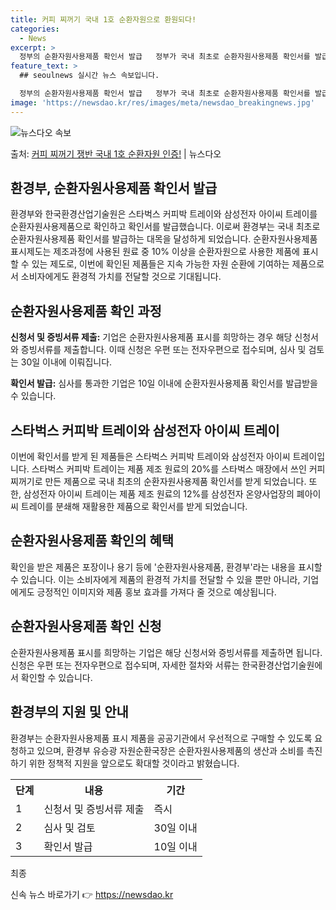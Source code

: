 ```yaml
---
title: 커피 찌꺼기 국내 1호 순환자원으로 환원되다!
categories:
  - News
excerpt: >
  정부의 순환자원사용제품 확인서 발급   정부가 국내 최초로 순환자원사용제품 확인서를 발급합니다. 환경부와 한…
feature_text: >
  ## seoulnews 실시간 뉴스 속보입니다.

  정부의 순환자원사용제품 확인서 발급   정부가 국내 최초로 순환자원사용제품 확인서를 발급합니다. 환경부와 한…
image: 'https://newsdao.kr/res/images/meta/newsdao_breakingnews.jpg'
---
```


![뉴스다오 속보](https://newsdao.kr/res/images/meta/newsdao_breakingnews.jpg)

<p>출처: <a href="https://newsdao.kr/4033" rel="dofollow">커피 찌꺼기 쟁반 국내 1호 순환자원 인증!</a> | 뉴스다오</p>

<h2 data-ke-size="size26">환경부, 순환자원사용제품 확인서 발급</h2>
<p data-ke-size="size16">환경부와 한국환경산업기술원은 스타벅스 커피박 트레이와 삼성전자 아이씨 트레이를 순환자원사용제품으로 확인하고 확인서를 발급했습니다. 이로써 환경부는 국내 최초로 순환자원사용제품 확인서를 발급하는 대목을 달성하게 되었습니다. 순환자원사용제품 표시제도는 제조과정에 사용된 원료 중 10% 이상을 순환자원으로 사용한 제품에 표시할 수 있는 제도로, 이번에 확인된 제품들은 지속 가능한 자원 순환에 기여하는 제품으로서 소비자에게도 환경적 가치를 전달할 것으로 기대됩니다.</p>

<h2 data-ke-size="size26">순환자원사용제품 확인 과정</h2>
<p data-ke-size="size16"><b>신청서 및 증빙서류 제출:</b> 기업은 순환자원사용제품 표시를 희망하는 경우 해당 신청서와 증빙서류를 제출합니다. 이때 신청은 우편 또는 전자우편으로 접수되며, 심사 및 검토는 30일 이내에 이뤄집니다. </p>
<p data-ke-size="size16"><b>확인서 발급:</b> 심사를 통과한 기업은 10일 이내에 순환자원사용제품 확인서를 발급받을 수 있습니다.</p>

<h2 data-ke-size="size26">스타벅스 커피박 트레이와 삼성전자 아이씨 트레이</h2>
<p data-ke-size="size16">이번에 확인서를 받게 된 제품들은 스타벅스 커피박 트레이와 삼성전자 아이씨 트레이입니다. 스타벅스 커피박 트레이는 제품 제조 원료의 20%를 스타벅스 매장에서 쓰인 커피찌꺼기로 만든 제품으로 국내 최초의 순환자원사용제품 확인서를 받게 되었습니다. 또한, 삼성전자 아이씨 트레이는 제품 제조 원료의 12%를 삼성전자 온양사업장의 폐아이씨 트레이를 분쇄해 재활용한 제품으로 확인서를 받게 되었습니다.</p>

<h2 data-ke-size="size26">순환자원사용제품 확인의 혜택</h2>
<p data-ke-size="size16">확인을 받은 제품은 포장이나 용기 등에 '순환자원사용제품, 환경부'라는 내용을 표시할 수 있습니다. 이는 소비자에게 제품의 환경적 가치를 전달할 수 있을 뿐만 아니라, 기업에게도 긍정적인 이미지와 제품 홍보 효과를 가져다 줄 것으로 예상됩니다.</p>

<h2 data-ke-size="size26">순환자원사용제품 확인 신청</h2>
<p data-ke-size="size16">순환자원사용제품 표시를 희망하는 기업은 해당 신청서와 증빙서류를 제출하면 됩니다. 신청은 우편 또는 전자우편으로 접수되며, 자세한 절차와 서류는 한국환경산업기술원에서 확인할 수 있습니다.</p>

<h2 data-ke-size="size26">환경부의 지원 및 안내</h2>
<p data-ke-size="size16">환경부는 순환자원사용제품 표시 제품을 공공기관에서 우선적으로 구매할 수 있도록 요청하고 있으며, 환경부 유승광 자원순환국장은 순환자원사용제품의 생산과 소비를 촉진하기 위한 정책적 지원을 앞으로도 확대할 것이라고 밝혔습니다.</p>

<p data-ke-size="size16"></p>
<table>
	<tr>
		<th>단계</th>
		<th>내용</th>
		<th>기간</th>
	</tr>
	<tr>
		<td>1</td>
		<td>신청서 및 증빙서류 제출</td>
		<td>즉시</td>
	</tr>
	<tr>
		<td>2</td>
		<td>심사 및 검토</td>
		<td>30일 이내</td>
	</tr>
	<tr>
		<td>3</td>
		<td>확인서 발급</td>
		<td>10일 이내</td>
	</tr>
</table>
<p data-ke-size="size16"></p>

<p data-ke-size="size16">최종</p> 

신속 뉴스 바로가기 👉 <a href="https://newsdao.kr" rel="dofollow">https://newsdao.kr</a>


